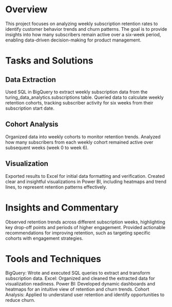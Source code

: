 # Overview
This project focuses on analyzing weekly subscription retention rates to identify customer behavior trends and churn patterns. The goal is to provide insights into how many subscribers remain active over a six-week period, enabling data-driven decision-making for product management.

# Tasks and Solutions
## Data Extraction

Used SQL in BigQuery to extract weekly subscription data from the turing_data_analytics.subscriptions table.
Queried data to calculate weekly retention cohorts, tracking subscriber activity for six weeks from their subscription start date.
## Cohort Analysis

Organized data into weekly cohorts to monitor retention trends.
Analyzed how many subscribers from each weekly cohort remained active over subsequent weeks (week 0 to week 6).
## Visualization

Exported results to Excel for initial data formatting and verification.
Created clear and insightful visualizations in Power BI, including heatmaps and trend lines, to represent retention patterns effectively.
# Insights and Commentary

Observed retention trends across different subscription weeks, highlighting key drop-off points and periods of higher engagement.
Provided actionable recommendations for improving retention, such as targeting specific cohorts with engagement strategies.
# Tools and Techniques
BigQuery: Wrote and executed SQL queries to extract and transform subscription data.
Excel: Organized and cleaned the extracted data for visualization readiness.
Power BI: Developed dynamic dashboards and heatmaps for an intuitive view of retention and churn trends.
Cohort Analysis: Applied to understand user retention and identify opportunities to reduce churn.
